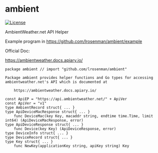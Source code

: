 # ambient
[![License](https://img.shields.io/badge/License-BSD%202--Clause-orange.svg)](https://opensource.org/licenses/BSD-2-Clause)

AmbientWeather.net API Helper

Example program in https://github.com/lrosenman/ambient/example

Official Doc:

https://ambientweather.docs.apiary.io/

```
package ambient // import "github.com/lrosenman/ambient"

Package ambient provides helper functions and Go types for accessing
ambientweather.net's API which is documented at

    https://ambientweather.docs.apiary.io/

const ApiEP = "https://api.ambientweather.net/" + ApiVer
const ApiVer = "v1"
type AmbientRecord struct{ ... }
type ApiDeviceMacResponse struct{ ... }
    func DeviceMac(key Key, macaddr string, endtime time.Time, limit int64) (ApiDeviceMacResponse, error)
type ApiDeviceResponse struct{ ... }
    func Device(key Key) (ApiDeviceResponse, error)
type DeviceInfo struct{ ... }
type DeviceRecord struct{ ... }
type Key struct{ ... }
    func NewKey(applicationKey string, apiKey string) Key
```

